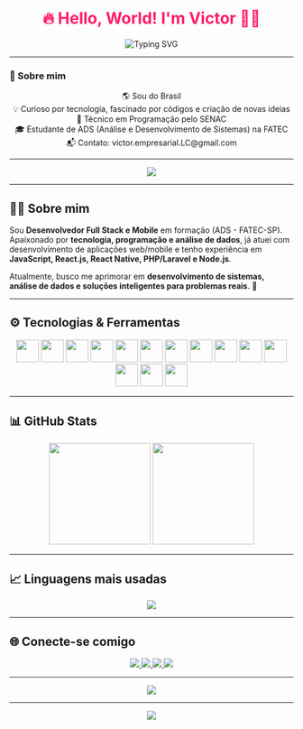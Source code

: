 <h1 align="center" style="color:#ff1b68;">🔥 Hello, World! I'm Victor 👨‍💻</h1>

<p align="center">
  <img src="https://readme-typing-svg.herokuapp.com?color=F7B267&size=22&center=true&vCenter=true&multiline=true&lines=Seja+bem-vindo+ao+meu+GitHub!;Desenvolvedor+Web+apaixonado+por+tecnologia!+💻" alt="Typing SVG">
</p>

---

### 🚀 Sobre mim

<p align="center">
  🌎 Sou do Brasil <br/>
  💡 Curioso por tecnologia, fascinado por códigos e criação de novas ideias <br/>
  🎯 Técnico em Programação pelo SENAC <br/>
  🎓 Estudante de ADS (Análise e Desenvolvimento de Sistemas) na FATEC <br/>
  📬 Contato: victor.empresarial.LC@gmail.com
</p>

---

<!-- Banner topo -->
<p align="center">
  <img src="https://capsule-render.vercel.app/api?type=waving&color=0:0f0c29,100:302b63&height=180&section=header&text=Victor%20Lima%20Conceição&fontSize=35&fontColor=fff&animation=fadeIn&fontAlignY=35"/>
</p>

---

## 👨‍💻 Sobre mim  
Sou **Desenvolvedor Full Stack e Mobile** em formação (ADS - FATEC-SP).  
Apaixonado por **tecnologia, programação e análise de dados**, já atuei com desenvolvimento de aplicações web/mobile e tenho experiência em **JavaScript, React.js, React Native, PHP/Laravel e Node.js**.  

Atualmente, busco me aprimorar em **desenvolvimento de sistemas, análise de dados e soluções inteligentes para problemas reais**. 🚀  

---

## ⚙️ Tecnologias & Ferramentas

<p align="center">
  <!-- Front-end -->
  <img src="https://cdn.jsdelivr.net/gh/devicons/devicon/icons/html5/html5-original.svg" width="40" height="40"/>
  <img src="https://cdn.jsdelivr.net/gh/devicons/devicon/icons/css3/css3-original.svg" width="40" height="40"/>
  <img src="https://cdn.jsdelivr.net/gh/devicons/devicon/icons/javascript/javascript-original.svg" width="40" height="40"/>
  <img src="https://cdn.jsdelivr.net/gh/devicons/devicon/icons/react/react-original.svg" width="40" height="40"/>
  <img src="https://cdn.jsdelivr.net/gh/devicons/devicon/icons/react/react-original-wordmark.svg" width="40" height="40"/>
  
  <!-- Back-end -->
  <img src="https://cdn.jsdelivr.net/gh/devicons/devicon/icons/nodejs/nodejs-original.svg" width="40" height="40"/>
  <img src="https://cdn.jsdelivr.net/gh/devicons/devicon/icons/php/php-original.svg" width="40" height="40"/>
  <img src="https://cdn.jsdelivr.net/gh/devicons/devicon/icons/laravel/laravel-plain.svg" width="40" height="40"/>
  <img src="https://cdn.jsdelivr.net/gh/devicons/devicon/icons/mysql/mysql-original.svg" width="40" height="40"/>
  
  <!-- Mobile -->
  <img src="https://cdn.jsdelivr.net/gh/devicons/devicon/icons/android/android-original.svg" width="40" height="40"/>
  <img src="https://cdn.jsdelivr.net/gh/devicons/devicon/icons/react/react-original.svg" width="40" height="40"/>
  
  <!-- Outros -->
  <img src="https://cdn.jsdelivr.net/gh/devicons/devicon/icons/git/git-original.svg" width="40" height="40"/>
  <img src="https://cdn.jsdelivr.net/gh/devicons/devicon/icons/github/github-original.svg" width="40" height="40"/>
  <img src="https://cdn.jsdelivr.net/gh/devicons/devicon/icons/figma/figma-original.svg" width="40" height="40"/>
</p>

---

## 📊 GitHub Stats

<div align="center">
  <img height="180em" src="https://github-readme-stats.vercel.app/api?username=Ve3e3&show_icons=true&theme=tokyonight&include_all_commits=true&count_private=true"/>
  <img height="180em" src="https://github-readme-streak-stats.herokuapp.com/?user=Ve3e3&theme=tokyonight&hide_border=false"/>
</div>

---

## 📈 Linguagens mais usadas

<div align="center">
  <img src="https://github-readme-stats.vercel.app/api/top-langs/?username=Ve3e3&theme=onedark&layout=donut&langs_count=8" />
</div>

---

## 🌐 Conecte-se comigo

<p align="center">
  <a href="https://www.linkedin.com/in/victor-lima-concei%C3%A7%C3%A3o-a6666a345" target="_blank">
    <img src="https://img.shields.io/badge/LinkedIn-%230077B5.svg?&style=for-the-badge&logo=linkedin&logoColor=white"/>
  </a>
  <a href="https://www.instagram.com/victor_lim_a" target="_blank">
    <img src="https://img.shields.io/badge/Instagram-%23E1306C.svg?&style=for-the-badge&logo=instagram&logoColor=white"/>
  </a>
  <a href="mailto:victor.empresarial.LC@gmail.com">
    <img src="https://img.shields.io/badge/Gmail-%23D14836.svg?&style=for-the-badge&logo=gmail&logoColor=white"/>
  </a>
  <a href="https://github.com/Ve3e3" target="_blank">
    <img src="https://img.shields.io/badge/GitHub-171515?style=for-the-badge&logo=github&logoColor=white"/>
  </a>
</p>

---

<!-- Rodapé -->
<p align="center">
  <img src="https://capsule-render.vercel.app/api?type=waving&color=0:302b63,100:0f0c29&height=120&section=footer"/>
</p>
</p>

---

<p align="center">
  <img src="https://capsule-render.vercel.app/api?type=waving&color=ff0050&height=120&section=footer"/>
</p>
